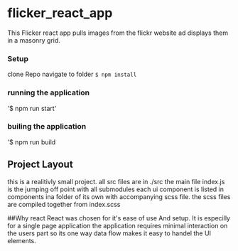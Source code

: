 # flicker_react_app
This Flicker react app pulls images from the flickr website ad displays them in a masonry grid.


### Setup
clone Repo
navigate to folder
` $ npm install `

###  running the application

'$ npm run start'

###  builing the application
'$ npm run build

## Project Layout
this is a realitivly small project.
all src files are in ./src
the main file index.js is the jumping off point with all  submodules
each ui component is listed in components ina folder of its own with accompanying scss file.
the scss files are compiled together from index.scss

##Why react
React was chosen for it's ease of use And setup. It is especilly for a single page application
the application requires minimal interaction on the users part so its one way data flow makes it easy to handel the UI elements.
